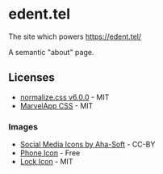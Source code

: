 # edent.tel
The site which powers https://edent.tel/

A semantic "about" page.


## Licenses

* [normalize.css v6.0.0](https//github.com/necolas/normalize.css) - MIT
* [MarvelApp CSS](https://github.com/marvelapp/devices.css/) - MIT

### Images

* [Social Media Icons by Aha-Soft](https://www.iconfinder.com/iconsets/social-flat-rounded-rects) - CC-BY
* [Phone Icon](https://www.iconfinder.com/icons/1807538/phone_icon#size=128) - Free
* [Lock Icon](https://www.iconfinder.com/icons/1814107/lock_padlock_secure_icon#size=512) - MIT
